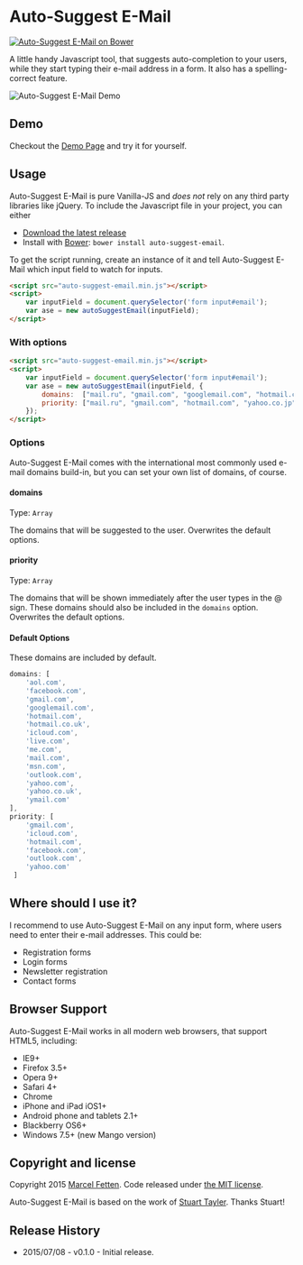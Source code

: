 # Auto-Suggest E-Mail
[![Auto-Suggest E-Mail on Bower](https://img.shields.io/bower/v/auto-suggest-email.svg) ](http://bower.io/search/?q=auto-suggest-email)

A little handy Javascript tool, that suggests auto-completion to your users, while they
 start typing their e-mail address in a form. It also has a spelling-correct feature.

![Auto-Suggest E-Mail Demo](http://fetten.github.io/auto-suggest-email/assets/img/auto-suggest-email-demo.gif)

## Demo
Checkout the [Demo Page](http://fetten.github.io/auto-suggest-email/) and try it for yourself.

## Usage
Auto-Suggest E-Mail is pure Vanilla-JS and *does not* rely on any third party libraries like jQuery.
To include the Javascript file in your project, you can either

* [Download the latest release](dist/auto-suggest-email.min.js)
* Install with [Bower](http://bower.io): `bower install auto-suggest-email`.

To get the script running, create an instance of it and tell Auto-Suggest E-Mail which input field to watch for inputs.

```html
<script src="auto-suggest-email.min.js"></script>
<script>
    var inputField = document.querySelector('form input#email');
    var ase = new autoSuggestEmail(inputField);
</script>
```
    
### With options

```html
<script src="auto-suggest-email.min.js"></script>
<script>
    var inputField = document.querySelector('form input#email');
    var ase = new autoSuggestEmail(inputField, {
        domains:  ["mail.ru", "gmail.com", "googlemail.com", "hotmail.com", "hotmail.co.uk", "yahoo.com", "yahoo.co.jp"],
        priority: ["mail.ru", "gmail.com", "hotmail.com", "yahoo.co.jp"]
    });
</script>
```

### Options
Auto-Suggest E-Mail comes with the international most commonly used e-mail domains build-in, but you can set your 
own list of domains, of course.


#### domains
Type: `Array`

The domains that will be suggested to the user. Overwrites the default options.

#### priority
Type: `Array`

The domains that will be shown immediately after the user types in the @ sign. These domains should also be included in
the `domains` option. Overwrites the default options.

#### Default Options
These domains are included by default.

```javascript
domains: [
    'aol.com',
    'facebook.com',
    'gmail.com',
    'googlemail.com',
    'hotmail.com',
    'hotmail.co.uk',
    'icloud.com',
    'live.com',
    'me.com',
    'mail.com',
    'msn.com',
    'outlook.com',
    'yahoo.com',
    'yahoo.co.uk',
    'ymail.com'
],
priority: [
    'gmail.com',
    'icloud.com',
    'hotmail.com',
    'facebook.com',
    'outlook.com',
    'yahoo.com'
 ]
```

## Where should I use it?
I recommend to use Auto-Suggest E-Mail on any input form, where users need to enter their e-mail addresses. This could be:

* Registration forms
* Login forms
* Newsletter registration
* Contact forms

## Browser Support
Auto-Suggest E-Mail works in all modern web browsers, that support HTML5, including:

* IE9+
* Firefox 3.5+
* Opera 9+
* Safari 4+
* Chrome
* iPhone and iPad iOS1+
* Android phone and tablets 2.1+
* Blackberry OS6+
* Windows 7.5+ (new Mango version)

## Copyright and license
Copyright 2015 [Marcel Fetten](http://www.fetten-meier.com). Code released under [the MIT license](License.md).

Auto-Suggest E-Mail is based on the work of 
[Stuart Tayler](http://www.cxpartners.co.uk/cxblog/towards-an-easier-way-to-enter-email-addresses/). Thanks Stuart!

## Release History
* 2015/07/08 - v0.1.0 - Initial release.